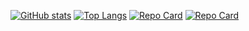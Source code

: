 [![GitHub stats](https://github-readme-stats.vercel.app/api?username=Elioking1&theme=midnight-purple)](https://github.com/Elioking1)
[![Top Langs](https://github-readme-stats.vercel.app/api/top-langs/?username=Elioking1&layout=compact&theme=midnight-purple)](https://github.com/Elioking1)
[![Repo Card](https://github-readme-stats.vercel.app/api/pin/?username=Elioking1&repo=discord-images&theme=midnight-purple)](https://github.com/Elioking1/discord-images)
[![Repo Card](https://github-readme-stats.vercel.app/api/pin/?username=Elioking1&repo=discord-images-example&theme=midnight-purple)](https://github.com/Elioking1/discord-images-example)
